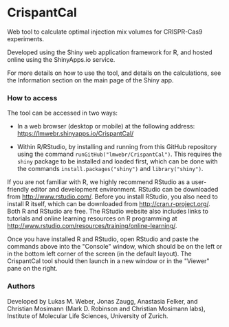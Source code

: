 CrispantCal
===========

<!---
### To update:

* Link to new website

* move some info below to website (local installation instructions etc)

* mention that website files are included in the repository



### Previous info below...
-->

Web tool to calculate optimal injection mix volumes for CRISPR-Cas9 experiments.

Developed using the Shiny web application framework for R, and hosted online using the ShinyApps.io service.

For more details on how to use the tool, and details on the calculations, see the Information section on the main page of the Shiny app.


### How to access

The tool can be accessed in two ways:

* In a web browser (desktop or mobile) at the following address: https://lmwebr.shinyapps.io/CrispantCal/

* Within R/RStudio, by installing and running from this GitHub repository using the command `runGitHub("lmwebr/CrispantCal")`. This requires the `shiny` package to be installed and loaded first, which can be done with the commands `install.packages("shiny")` and `library("shiny")`.

If you are not familiar with R, we highly recommend RStudio as a user-friendly editor and development environment. RStudio can be downloaded from http://www.rstudio.com/. Before you install RStudio, you also need to install R itself, which can be downloaded from http://cran.r-project.org/. Both R and RStudio are free. The RStudio website also includes links to tutorials and online learning resources on R programming at http://www.rstudio.com/resources/training/online-learning/.

Once you have installed R and RStudio, open RStudio and paste the commands above into the "Console" window, which should be on the left or in the bottom left corner of the screen (in the default layout). The CrispantCal tool should then launch in a new window or in the "Viewer" pane on the right.


### Authors

Developed by Lukas M. Weber, Jonas Zaugg, Anastasia Felker, and Christian Mosimann (Mark D. Robinson and Christian Mosimann labs), Institute of Molecular Life Sciences, University of Zurich.


<!---
### References

Burger et al. (2014), *Crispants: somatic mutagenesis with active CRISPR-Cas9 complexes in zebrafish*, submitted.
-->

